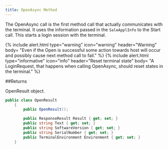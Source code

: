 ```yaml
---
title: OpenAsync Method
---
```


The OpenAsync call is the first method call that actually communicates with the terminal. It uses the information passed in the `SaleApplInfo` to the Start call. This starts a login session with the terminal.

{% include alert.html type="warning" icon="warning" header="Warning"
body= "Even if the Open is successful some action towards host will occur and possibly cause next method call to fail." 
%}
{% include alert.html type="informative" icon="info" header="Reset terminal state"
body= "A LoginRequest, that happens when calling OpenAsync, should reset states in the terminal."
%}

##Returns

OpenResult object.

```c#
public class OpenResult
    {
        public OpenResult();

        public ResponseResult Result { get; set; }
        public string Text { get; set; }
        public string SoftwareVersion { get; set; }
        public string SerialNumber { get; set; }
        public TerminalEnvironment Environment { get; set; }
    } 
```
